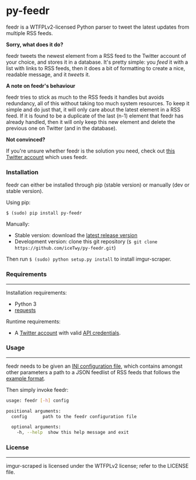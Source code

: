 py-feedr
=============

feedr is a WTFPLv2-licensed Python parser to tweet the latest updates from multiple RSS feeds.

__Sorry, what does it do?__

feedr tweets the newest element from a RSS feed to the Twitter account of your choice, and stores it in a database.
It's pretty simple: you _feed_ it with a list with links to RSS feeds, then it does a bit of formatting to create a nice, readable message, and it _tweets_ it.

__A note on feedr's behaviour__

feedr tries to stick as much to the RSS feeds it handles but avoids redundancy, all of this without taking too much system resources. To keep it simple and do just that, it will only care about the latest element in a RSS feed. If it is found to be a duplicate of the last (n-1) element that feedr has already handled, then it will only keep this new element and delete the previous one on Twitter (and in the database).

__Not convinced?__

If you're unsure whether feedr is the solution you need, check out [this Twitter account](https://twitter.com/LowEndBox_RSS) which uses feedr.

### Installation

feedr can either be installed through pip (stable version) or manually (dev or stable version).

Using pip:
```
$ (sudo) pip install py-feedr
```

Manually:

* Stable version: download the [latest release version](https://github.com/iceTwy/py-feedr/releases/latest)
* Development version: clone this git repository (`$ git clone https://github.com/iceTwy/py-feedr.git`)

Then run `$ (sudo) python setup.py install` to install imgur-scraper.

### Requirements
---

Installation requirements:

* Python 3
* [requests](https://github.com/kennethreitz/requests)

Runtime requirements:

* A [Twitter account](https://twitter.com/signup)  with valid [API credentials](https://apps.twitter.com).

### Usage
---

feedr needs to be given an [INI configuration file](https://github.com/iceTwy/py-feedr/blob/master/bin/feedr.ini), which contains amongst other parameters a path to a JSON feedlist of RSS feeds that follows the [example format](https://github.com/iceTwy/py-feedr/blob/master/bin/feedlist.json).

Then simply invoke feedr:

```bash
usage: feedr [-h] config

positional arguments:
  config      path to the feedr configuration file

  optional arguments:
    -h, --help  show this help message and exit
```

### License
---

imgur-scraped is licensed under the WTFPLv2 license; refer to the LICENSE file.

